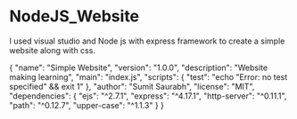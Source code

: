 # NodeJS_Website
I used visual studio and Node js with express framework to create a simple website along with css.

{
  "name": "Simple Website",
  "version": "1.0.0",
  "description": "Website making learning",
  "main": "index.js",
  "scripts": {
    "test": "echo \"Error: no test specified\" && exit 1"
  },
  "author": "Sumit Saurabh",
  "license": "MIT",
  "dependencies": {
    "ejs": "^2.7.1",
    "express": "^4.17.1",
    "http-server": "^0.11.1",
    "path": "^0.12.7",
    "upper-case": "^1.1.3"
  }
}
